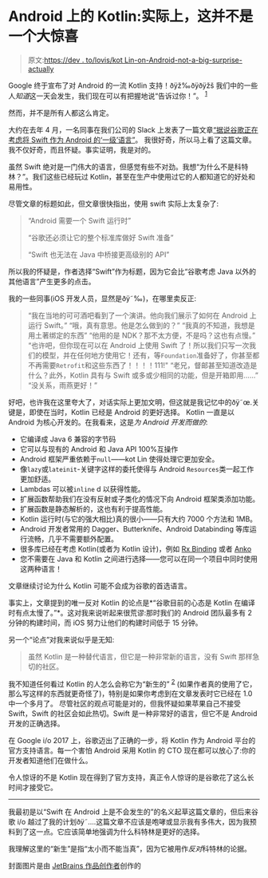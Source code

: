 # Android 上的 Kotlin:实际上，这并不是一个大惊喜

> 原文:[https://dev . to/lovis/kot Lin-on-Android-not-a-big-surprise-actually](https://dev.to/lovis/kotlin-on-android-not-a-big-surprise-actually)

Google 终于宣布了对 Android 的一流 Kotlin 支持！ðÿž‰ðÿðÿžš
我们中的一些人*知道*这一天会发生，我们现在可以有把握地说“告诉过你！”。 <sup>[1](#fn1)</sup>

然而，并不是所有人都这么肯定。

大约在去年 4 月，一名同事在我们公司的 Slack 上发表了一篇文章[“据说谷歌正在考虑将 Swift 作为 Android 的‘一级’语言”](https://thenextweb.com/dd/2016/04/07/google-facebook-uber-swift/)。
我很好奇，所以马上看了这篇文章。我不仅好奇，而且怀疑。事实证明，我是对的。

虽然 Swift 绝对是一门伟大的语言，但感觉有些不对劲。我想“为什么不是科特林？”。我们这些已经玩过 Kotlin，甚至在生产中使用过它的人都知道它的好处和易用性。

尽管文章的标题如此，但文章很快指出，使用 swift 实际上太复杂了:

> “Android 需要一个 Swift 运行时”
> 
> “谷歌还必须让它的整个标准库做好 Swift 准备”
> 
> “Swift 也无法在 Java 中桥接更高级别的 API”

所以我的怀疑是，作者选择“Swift”作为标题，因为它会比“谷歌考虑 Java 以外的其他语言”产生更多的点击。

我的一些同事(iOS 开发人员，显然是ðÿ˜‰)，在哪里卖反正:

> “我在当地的可可酒吧看到了一个演讲。他向我们展示了如何在 Android 上运行 Swift。”
> “哦，真有意思。他是怎么做到的？”
> “我真的不知道，我想是用土著绑定的东西”
> “他用的是 NDK？那不太方便，不是吗？这也有点慢。”
> “也许吧，但你现在可以在 Android 上使用 Swift 了！所以我们只写一次我们的模型，并在任何地方使用它！还有，等`Foundation`准备好了，你甚至都不再需要`Retrofit`和这些东西了！！！！111!"
> “老兄，督邮甚至知道改造是什么？此外，Kotlin 具有与 Swift 或多或少相同的功能，但是开箱即用……”
> “没关系，雨燕更好！”

好吧，也许我在这里夸大了，对话实际上更加文明，但这就是我记忆中的ðÿ˜œ.关键是，即使在当时，Kotlin 已经是 Android 的更好选择。
Kotlin 一直是以 Android 为核心开发的。在我看来，这是*为 Android 开发而做的*:

*   它编译成 Java 6 兼容的字节码
*   它可以与现有的 Android 和 Java API 100%互操作
*   Android 框架严重依赖于`null`——kot Lin 使得处理它更加安全。
*   像`lazy`或`lateinit`-关键字这样的委托使得与 Android `Resources`类一起工作更加舒适。
*   Lambdas 可以被`inline` d 以获得性能。
*   扩展函数帮助我们在没有反射或子类化的情况下向 Android 框架类添加功能。
*   扩展函数是静态解析的，这也有利于提高性能。
*   Kotlin 运行时(与它的强大相比)真的很小——只有大约 7000 个方法和 1MB。
*   Android 开发者常用的 Dagger、Butterknife、Android Databinding 等库运行流畅，几乎不需要额外配置。
*   很多库已经在考虑 Kotlin(或者为 Kotlin 设计)，例如 [Rx Binding](https://github.com/JakeWharton/RxBinding) 或者 [Anko](https://github.com/Kotlin/anko)
*   您不需要在 Java 和 Kotlin 之间进行选择——您可以在同一个项目中同时使用这两种语言！

文章继续讨论为什么 Kotlin 可能不会成为谷歌的首选语言。

事实上，文章提到的唯一反对 Kotlin 的论点是*“谷歌目前的心态是 Kotlin 在编译时有点太慢了。”*。这对我来说听起来很荒谬:那时我们的 Android 团队最多有 2 分钟的构建时间，而 iOS 努力让他们的构建时间低于 15 分钟。

另一个“论点”对我来说似乎是无知:

> 虽然 Kotlin 是一种替代语言，但它是一种非常新的语言，没有 Swift 那样急切的社区。

我不知道任何看过 Kotlin 的人怎么会称它为“新生的” <sup>[2](#fn2)</sup> (如果作者真的使用了它，那么写这样的东西就更奇怪了)，特别是如果你考虑到在文章发表时它已经在 1.0 中一个多月了。
尽管社区的观点可能是对的，但我怀疑如果苹果自己不接受 Swift，Swift 的社区会如此热切。Swift 是一种非常好的语言，但它不是 Android 开发的正确选择。

在 Google i/o 2017 上，谷歌迈出了正确的一步，将 Kotlin 作为 Android 平台的官方支持语言。每一个害怕 Android 采用 Kotlin 的 CTO 现在都可以放心了:你的开发者知道他们在做什么。

令人惊讶的不是 Kotlin 现在得到了官方支持，真正令人惊讶的是谷歌花了这么长时间才接受它。

* * *

我最初是以“Swift 在 Android 上是不会发生的”的名义起草这篇文章的，但后来谷歌 i/o 越过了我的计划ðÿ˜….这篇文章不应该是咆哮或显示我有多伟大，因为我预料到了这一点。它应该简单地强调为什么科特林是更好的选择。

 我理解这里的“新生”是指“太小而不能当真”，因为它被用作*反对*科特林的论据。

封面图片是由 [JetBrains 作品创作者](https://www.jetbrains.com/goodies/code2art/)创作的